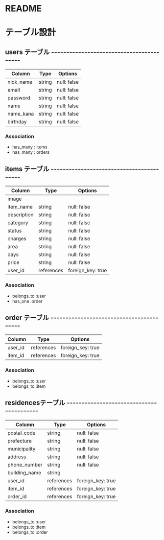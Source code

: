# README

# テーブル設計

## users テーブル -----------------------------------------

| Column             | Type   | Options     |
| ------------------ | ------ | ----------- |
| nick_name          | string | null: false |
| email              | string | null: false |
| password           | string | null: false |
| name               | string | null: false |
| name_kana          | string | null: false |
| birthday           | string | null: false |


### Association

- has_many : items
- has_many : orders

## items テーブル -----------------------------------------

| Column       | Type       | Options            |
| ---------    | ---------- | -----------        |
| image        |            |                    |
| item_name    | string     | null: false        |
| description  | string     | null: false        |
| category     | string     | null: false        |
| status       | string     | null: false        |
| charges      | string     | null: false        |
| area         | string     | null: false        |
| days         | string     | null: false        |
| price        | string     | null: false        |
| user_id      | references | foreign_key: true  |

### Association

- belongs_to :user
- has_one  :order

## order テーブル -----------------------------------------

| Column                | Type       | Options            |
| ------------------    | ---------- | -----------        |
| user_id               | references | foreign_key: true  |
| item_id               | references | foreign_key: true  |


### Association

- belongs_to :user
- belongs_to :item

## residencesテーブル -----------------------------------------

| Column             | Type       | Options     |
| ------------------ | ---------- | ----------- |
| postal_code        | string     | null: false        |
| prefecture         | string     | null: false        |
| municipality       | string     | null: false        |
| address            | string     | null: false        |
| phone_number       | string     | null: false        |
| building_name      | string     |                    |
| user_id            | references | foreign_key: true  |
| item_id            | references | foreign_key: true  |
| order_id            | references | foreign_key: true  |

### Association

- belongs_to :user
- belongs_to :item
- belongs_to :order
